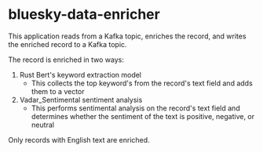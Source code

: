 # bluesky-data-enricher

This application reads from a Kafka topic, enriches the record, and writes the enriched record to a Kafka topic.

The record is enriched in two ways:
1. Rust Bert's keyword extraction model
   - This collects the top keyword's from the record's text field and adds them to a vector
2. Vadar_Sentimental sentiment analysis
   - This performs sentimental analysis on the record's text field and determines whether the sentiment of the text is positive, negative, or neutral

Only records with English text are enriched.